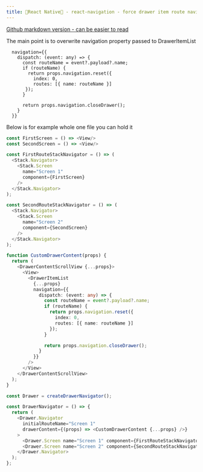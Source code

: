 ```yaml
---
title: 🚀React Native🚀 - react-navigation - force drawer item route navigation
---
```


[Github markdown version - can be easier to read](https://github.com/yerevin/blog/blob/gh-pages/_posts/2021-03-13-react-navigation-force-drawer-item-route-navigation.md)

The main point is to overwrite navigation property passed to DrawerItemList
```
  navigation={{
    dispatch: (event: any) => {
      const routeName = event?.payload?.name;
      if (routeName) {
        return props.navigation.reset({
          index: 0,
          routes: [{ name: routeName }]
       });
      }

      return props.navigation.closeDrawer();
    }
  }}
```

Below is for example whole one file you can hold it

```typescript
const FirstScreen = () => <View/>
const SecondScreen = () => <View/>
```

```typescript
const FirstRouteStackNavigator = () => (
  <Stack.Navigator>
    <Stack.Screen
      name="Screen 1"
      component={FirstScreen}
    />
  </Stack.Navigator>
);

const SecondRouteStackNavigator = () => (
  <Stack.Navigator>
    <Stack.Screen
      name="Screen 2"
      component={SecondScreen}
    />
  </Stack.Navigator>
);
```

```typescript
function CustomDrawerContent(props) {
  return (
    <DrawerContentScrollView {...props}>
      <View>
        <DrawerItemList
          {...props}
          navigation={{
            dispatch: (event: any) => {
              const routeName = event?.payload?.name;
              if (routeName) {
                return props.navigation.reset({
                  index: 0,
                  routes: [{ name: routeName }]
                });
              }

              return props.navigation.closeDrawer();
            }
          }}
        />
      </View>
    </DrawerContentScrollView>
  );
}
```

```typescript
const Drawer = createDrawerNavigator();

const DrawerNavigator = () => {
  return (
    <Drawer.Navigator
      initialRouteName="Screen 1"
      drawerContent={(props) => <CustomDrawerContent {...props} />}
    >
      <Drawer.Screen name="Screen 1" component={FirstRouteStackNavigator} />
      <Drawer.Screen name="Screen 2" component={SecondRouteStackNavigator} />
    </Drawer.Navigator>
  );
};
```
